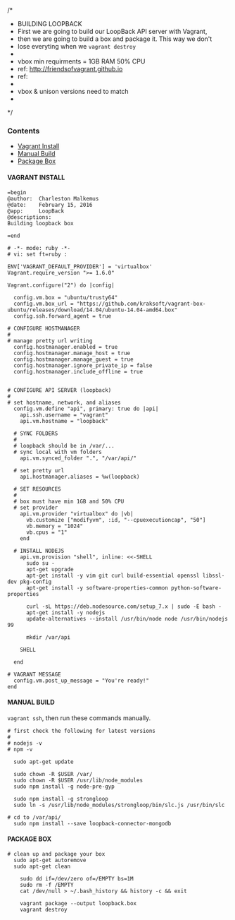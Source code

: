 /* 	
*	BUILDING LOOPBACK
*	First we are going to build our LoopBack API server with Vagrant, 
*	then we are going to build a box and package it.  This way we don't 
*	lose everyting when we `vagrant destroy`
*
* vbox min requirments = 1GB RAM 50% CPU
*	ref: http://friendsofvagrant.github.io
* ref: 
*
* vbox & unison versions need to match
* 
*/

### Contents
- [Vagrant Install](#vagrant_install)
- [Manual Build](#manual_build)
- [Package Box](#package_box)


#### VAGRANT INSTALL
```
=begin
@author:  Charleston Malkemus
@date:    February 15, 2016
@app:     LoopBack
@descriptions:
Building loopback box

=end

# -*- mode: ruby -*-
# vi: set ft=ruby :

ENV['VAGRANT_DEFAULT_PROVIDER'] = 'virtualbox'
Vagrant.require_version ">= 1.6.0"

Vagrant.configure("2") do |config|

  config.vm.box = "ubuntu/trusty64"
  config.vm.box_url = "https://github.com/kraksoft/vagrant-box-ubuntu/releases/download/14.04/ubuntu-14.04-amd64.box"
  config.ssh.forward_agent = true

# CONFIGURE HOSTMANAGER
# 
# manage pretty url writing
  config.hostmanager.enabled = true
  config.hostmanager.manage_host = true
  config.hostmanager.manage_guest = true
  config.hostmanager.ignore_private_ip = false
  config.hostmanager.include_offline = true


# CONFIGURE API SERVER (loopback)
# 
# set hostname, network, and aliases
  config.vm.define "api", primary: true do |api|
    api.ssh.username = "vagrant"
    api.vm.hostname = "loopback"

  # SYNC FOLDERS 
  # 
  # loopback should be in /var/...
  # sync local with vm folders
    api.vm.synced_folder ".", "/var/api/"

  # set pretty url
    api.hostmanager.aliases = %w(loopback)

  # SET RESOURCES
  #
  # box must have min 1GB and 50% CPU
  # set provider
    api.vm.provider "virtualbox" do |vb|
      vb.customize ["modifyvm", :id, "--cpuexecutioncap", "50"]
      vb.memory = "1024"
      vb.cpus = "1"
    end

  # INSTALL NODEJS
    api.vm.provision "shell", inline: <<-SHELL
      sudo su -
      apt-get upgrade
      apt-get install -y vim git curl build-essential openssl libssl-dev pkg-config 
      apt-get install -y software-properties-common python-software-properties
     
      curl -sL https://deb.nodesource.com/setup_7.x | sudo -E bash -
      apt-get install -y nodejs
      update-alternatives --install /usr/bin/node node /usr/bin/nodejs 99
      
      mkdir /var/api

    SHELL
     
  end

# VAGRANT MESSAGE
  config.vm.post_up_message = "You're ready!"
end

```

#### MANUAL BUILD
`vagrant ssh`, then run these commands manually.

```
# first check the following for latest versions
#
# nodejs -v
# npm -v

  sudo apt-get update

  sudo chown -R $USER /var/
  sudo chown -R $USER /usr/lib/node_modules
  sudo npm install -g node-pre-gyp

  sudo npm install -g strongloop
  sudo ln -s /usr/lib/node_modules/strongloop/bin/slc.js /usr/bin/slc

# cd to /var/api/
  sudo npm install --save loopback-connector-mongodb
```

#### PACKAGE BOX
```
# clean up and package your box
  sudo apt-get autoremove
  sudo apt-get clean

	sudo dd if=/dev/zero of=/EMPTY bs=1M
	sudo rm -f /EMPTY
	cat /dev/null > ~/.bash_history && history -c && exit

	vagrant package --output loopback.box
	vagrant destroy
```



